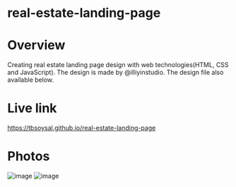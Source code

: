 # real-estate-landing-page
# Overview
Creating real estate landing page design with web technologies(HTML, CSS and JavaScript). The design is made by @illiyinstudio. The design file also available below.
# Live link
https://tbsoysal.github.io/real-estate-landing-page
# Photos
![image](https://github.com/user-attachments/assets/85a913e9-282d-4177-8a07-4449d23c2a47)
![image](https://github.com/user-attachments/assets/10f6d802-45ea-45d1-91af-d4d9017505a1)
